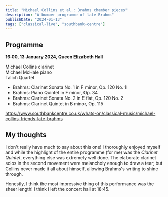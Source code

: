 ```yaml
---
title: "Michael Collins et al.: Brahms chamber pieces"
description: "A bumper programme of late Brahms"
publishDate: "2024-01-13"
tags: ["classical-live", "southbank-centre"]
---
```


## Programme

**16:00, 13 January 2024, Queen Elizabeth Hall**

Michael Collins clarinet<br/>
Michael McHale piano<br />
Talich Quartet

- Brahms: Clarinet Sonata No. 1 in F minor, Op. 120 No. 1
- Brahms: Piano Quintet in F minor, Op. 34
- Brahms: Clarinet Sonata No. 2 in E flat, Op. 120 No. 2
- Brahms: Clarinet Quintet in B minor, Op. 115

https://www.southbankcentre.co.uk/whats-on/classical-music/michael-collins-friends-late-brahms

## My thoughts

I don't really have much to say about this one!
I thoroughly enjoyed myself and while the highlight of the entire programme (for me) was the *Clarinet Quintet*, everything else was extremely well done.
The elaborate clarinet solos in the second movement were melancholy enough to draw a tear; but Collins never made it all about himself, allowing Brahms's writing to shine through.

Honestly, I think the most impressive thing of this performance was the sheer length!
I think I left the concert hall at 18:45.
